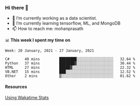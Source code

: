 ### Hi there 👋

- 🔭 I’m currently working as a data scientist.
- 🌱 I’m currently learning tensorflow, ML, and MongoDB
- 📫 How to reach me: mohanprasath

📊 **This week I spent my time on**
<!--START_SECTION:waka-->
```text
Week: 20 January, 2021 - 27 January, 2021

C#       40 mins         ████████░░░░░░░░░░░░░░░░░   32.64 % 
Python   37 mins         ███████▓░░░░░░░░░░░░░░░░░   30.44 % 
HTML     27 mins         █████▓░░░░░░░░░░░░░░░░░░░   22.32 % 
VB.NET   15 mins         ███░░░░░░░░░░░░░░░░░░░░░░   12.52 % 
Other    2 mins          ▒░░░░░░░░░░░░░░░░░░░░░░░░   01.62 % 
```
<!--END_SECTION:waka-->

#### Resources
[Using Wakatime Stats](https://github.com/marketplace/actions/waka-readme)
